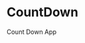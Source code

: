 # CountDown
 Count Down App
      
               
                                                                                 
                                                                                           
                                                                                              
                                                                                     
                                                                    
                                            
                         
                   
    
 
   
